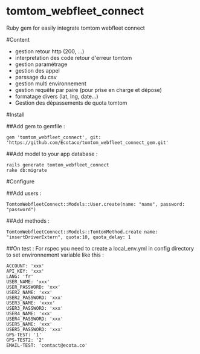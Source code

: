 tomtom_webfleet_connect
=======================

Ruby gem for easily integrate tomtom webfleet connect

#Content

- gestion retour http (200, ...)
- interpretation des code retour d'erreur tomtom
- gestion paramétrage
- gestion des appel
- parssage du csv
- gestion multi environnement
- gestion requête par paire (pour prise en charge et dépose)
- formatage divers (lat, lng, date...)
- Gestion des dépassements de quota tomtom


#Install

##Add gem to gemfile :
```
gem 'tomtom_webfleet_connect', git: 'https://github.com/Ecotaco/tomtom_webfleet_connect_gem.git'
```

##Add model to your app database :
```
rails generate tomtom_webfleet_connect
rake db:migrate
```

#Configure

##Add users :
```
TomtomWebfleetConnect::Models::User.create(name: "name", password: "password")
```

##Add methods :
```
TomtomWebfleetConnect::Models::TomtomMethod.create name: "insertDriverExtern", quota:10, quota_delay: 1
```

##On test :
For rspec you need to create a local_env.yml in config directory to set environnement variable like this :
```
ACCOUNT: 'xxx'
API_KEY: 'xxx'
LANG: 'fr'
USER_NAME: 'xxx'
USER_PASSWORD: 'xxx'
USER2_NAME: 'xxx'
USER2_PASSWORD: 'xxx'
USER3_NAME: 'xxxx'
USER3_PASSWORD: 'xxx'
USER4_NAME: 'xxx'
USER4_PASSWORD: 'xxx'
USER5_NAME: 'xxx'
USER5_PASSWORD: 'xxx'
GPS-TEST: '1'
GPS-TEST2: '2'
EMAIL-TEST: 'contact@ecota.co'
```

